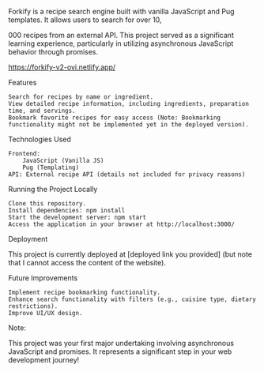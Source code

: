 Forkify is a recipe search engine built with vanilla JavaScript and Pug templates. It allows users to search for over 10,

000 recipes from an external API. This project served as a significant learning experience, particularly in utilizing asynchronous JavaScript behavior through promises.

https://forkify-v2-ovi.netlify.app/

Features

    Search for recipes by name or ingredient.
    View detailed recipe information, including ingredients, preparation time, and servings.
    Bookmark favorite recipes for easy access (Note: Bookmarking functionality might not be implemented yet in the deployed version).

Technologies Used

    Frontend:
        JavaScript (Vanilla JS)
        Pug (Templating)
    API: External recipe API (details not included for privacy reasons)

Running the Project Locally

    Clone this repository.
    Install dependencies: npm install
    Start the development server: npm start
    Access the application in your browser at http://localhost:3000/

Deployment

This project is currently deployed at [deployed link you provided] (but note that I cannot access the content of the website).

Future Improvements

    Implement recipe bookmarking functionality.
    Enhance search functionality with filters (e.g., cuisine type, dietary restrictions).
    Improve UI/UX design.

Note:

This project was your first major undertaking involving asynchronous JavaScript and promises. It represents a significant step in your web development journey!
